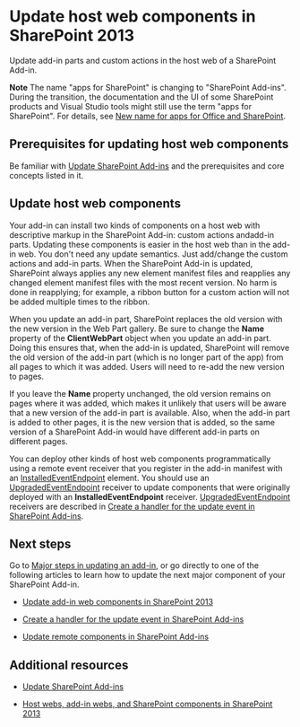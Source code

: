 
# Update host web components in SharePoint 2013
Update add-in parts and custom actions in the host web of a SharePoint Add-in.
 

 **Note**  The name "apps for SharePoint" is changing to "SharePoint Add-ins". During the transition, the documentation and the UI of some SharePoint products and Visual Studio tools might still use the term "apps for SharePoint". For details, see  [New name for apps for Office and SharePoint](new-name-for-apps-for-sharepoint.md#bk_newname).
 


## Prerequisites for updating host web components
<a name="Prerequisites"> </a>

Be familiar with  [Update SharePoint Add-ins](update-sharepoint-add-ins.md) and the prerequisites and core concepts listed in it.
 

 

## Update host web components
<a name="UpdateHostWeb"> </a>

Your add-in can install two kinds of components on a host web with descriptive markup in the SharePoint Add-in: custom actions andadd-in parts. Updating these components is easier in the host web than in the add-in web. You don't need any update semantics. Just add/change the custom actions and add-in parts. When the SharePoint Add-in is updated, SharePoint always applies any new element manifest files and reapplies any changed element manifest files with the most recent version. No harm is done in reapplying; for example, a ribbon button for a custom action will not be added multiple times to the ribbon.
 

 
When you update an add-in part, SharePoint replaces the old version with the new version in the Web Part gallery. Be sure to change the  **Name** property of the **ClientWebPart** object when you update an add-in part. Doing this ensures that, when the add-in is updated, SharePoint will remove the old version of the add-in part (which is no longer part of the app) from all pages to which it was added. Users will need to re-add the new version to pages.
 

 
If you leave the  **Name** property unchanged, the old version remains on pages where it was added, which makes it unlikely that users will be aware that a new version of the add-in part is available. Also, when the add-in part is added to other pages, it is the new version that is added, so the same version of a SharePoint Add-in would have different add-in parts on different pages.
 

 
You can deploy other kinds of host web components programmatically using a remote event receiver that you register in the add-in manifest with an  [InstalledEventEndpoint](http://msdn.microsoft.com/library/af9f83d8-8325-3ede-d7b0-bb82c0445eb9%28Office.15%29.aspx) element. You should use an [UpgradedEventEndpoint](http://msdn.microsoft.com/library/09a93d44-d295-47bb-f91c-d243178b0f53%28Office.15%29.aspx) receiver to update components that were originally deployed with an **InstalledEventEndpoint** receiver. [UpgradedEventEndpoint](http://msdn.microsoft.com/library/09a93d44-d295-47bb-f91c-d243178b0f53%28Office.15%29.aspx) receivers are described in [Create a handler for the update event in SharePoint Add-ins](create-a-handler-for-the-update-event-in-sharepoint-add-ins.md).
 

 

## Next steps
<a name="Next"> </a>

Go to  [Major steps in updating an add-in](update-sharepoint-add-ins.md#MajorAppUpgradeSteps), or go directly to one of the following articles to learn how to update the next major component of your SharePoint Add-in.
 

 

-  [Update add-in web components in SharePoint 2013](update-add-in-web-components-in-sharepoint-2013.md)
    
 
-  [Create a handler for the update event in SharePoint Add-ins](create-a-handler-for-the-update-event-in-sharepoint-add-ins.md)
    
 
-  [Update remote components in SharePoint Add-ins](update-remote-components-in-sharepoint-add-ins.md)
    
 

## Additional resources
<a name="bk_addresources"> </a>


-  [Update SharePoint Add-ins](update-sharepoint-add-ins.md)
    
 
-  [Host webs, add-in webs, and SharePoint components in SharePoint 2013](host-webs-add-in-webs-and-sharepoint-components-in-sharepoint-2013.md)
    
 

